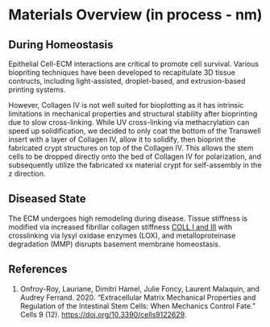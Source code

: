 # Materials Overview (in process - nm)

## During Homeostasis
Epithelial Cell-ECM interactions are critical to promote cell survival. Various biopriting techniques have been developed to recapitulate 3D tissue contructs, including light-assisted, droplet-based, and extrusion-based printing systems. 

However, Collagen IV is not well suited for bioplotting as it has intrinsic limitations in mechanical properties and structural stability after bioprinting due to slow cross-linking. While UV cross-linking via methacrylation can speed up solidification, we decided to only coat the bottom of the Transwell insert with a layer of Collagen IV, allow it to solidify, then bioprint the fabricated crypt structures on top of the Collagen IV. This allows the stem cells to be dropped directly onto the bed of Collagen IV for polarization, and subsequently utilize the fabricated xx material crypt for self-assembly in the z direction. 

## Diseased State
The ECM undergoes high remodeling during disease. Tissue stiffness is modified via increased fibrillar collagen stiffness [COLL I and III](https://www.ncbi.nlm.nih.gov/pmc/articles/PMC7762382/) with crosslinking via lysyl oxidase enzymes (LOX), and metalloproteinase degradation (MMP) disrupts basement membrane homeostasis.  

## References

1. Onfroy-Roy, Lauriane, Dimitri Hamel, Julie Foncy, Laurent Malaquin, and Audrey Ferrand. 2020. “Extracellular Matrix Mechanical Properties and Regulation of the Intestinal Stem Cells: When Mechanics Control Fate.” Cells 9 (12). https://doi.org/10.3390/cells9122629.

